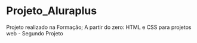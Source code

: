 # Projeto_Aluraplus
Projeto realizado na Formação; A partir do zero: HTML e CSS para projetos web - Segundo Projeto

